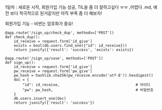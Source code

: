 1일차 : 새로운 시작, 회원가입 기능 성공, TIL을 좀 더 잘하고싶다 ㅠㅠ ,어렵다 .md, 예전 보다 적극적으로 된거같지만 아직 부족 좀 더 해보자! 

회원가입 기능 - 비번는 암호화가 중요!
<pre><code>@app.route('/sign_up/check_dup', methods=['POST'])
def check_dup():
    id_receive = request.form['id_give']
    exists = bool(db.users.find_one({"id": id_receive}))
    return jsonify({'result': 'success', 'exists': exists})

@app.route('/sign_up/save', methods=['POST'])
def sign_up():
    id_receive = request.form['id_give']
    pw_receive = request.form['pw_give']
    pw_hash = hashlib.sha256(pw_receive.encode('utf-8')).hexdigest()
    doc = {
        "id": id_receive,                                   # 아이디
        "pw": pw_hash,                                      # 비밀번호   
    }
    db.users.insert_one(doc)
    return jsonify({'result': 'success'})</code></pre> 
